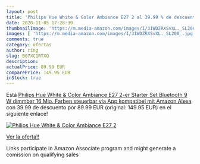 ```yaml
---
layout: post
title: 'Philips Hue White & Color Ambiance E27 2 al 39.99 % de descuento'
date: 2020-11-05 17:28:39
thumbnailImage: 'https://m.media-amazon.com/images/I/31WDZRXSvXL._SL200_.jpg'
images: [ 'https://m.media-amazon.com/images/I/31WDZRXSvXL._SL200_.jpg' ]
comments: true
category: ofertas
author: ring
slug: B07XC1RTXQ
description:
actualPrice: 89.99 EUR
comparePrice: 149.95 EUR
inStock: true
---
```


Está [Philips Hue White & Color Ambiance E27 2-er Starter Set Bluetooth  9 W  dimmbar  16 Mio. Farben  steuerbar via App  kompatibel mit Amazon Alexa](https://www.amazon.de/dp/B07XC1RTXQ/?tag=tolees0ca-21) con 39.99 de descuento por 89.99 EUR (original: 149.95 EUR) en el siguiente enlace!

[![Philips Hue White & Color Ambiance E27 2](https://m.media-amazon.com/images/I/31WDZRXSvXL._SL200_.jpg)](https://www.amazon.de/dp/B07XC1RTXQ/?tag=tolees0ca-21)

[Ver la oferta!!](https://www.amazon.de/dp/B07XC1RTXQ/?tag=tolees0ca-21)

Links participate in Amazon Associate program and might generate a comission on qualifying sales


